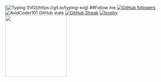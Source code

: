 [![Typing SVG](https://readme-typing-svg.herokuapp.com?font=Architects+Daughter&color=7AF79A&size=30&lines=Hey!+It's+NooberCong!;I'm+a+Noob...)](https://git.io/typing-svg)
##Follow me [![GitHub followers](https://img.shields.io/github/followers/NooberCong.svg?style=social&label=Followers)](https://github.com/NooberCong?tab=followers)
![AvidCoder101 GitHub stats](https://github-readme-stats.vercel.app/api?username=NooberCong&show_icons=true&theme=dark) 
[![GitHub Streak](https://github-readme-streak-stats.herokuapp.com/?user=NooberCong&theme=dark)](https://git.io/streak-stats) 
[![trophy](https://github-profile-trophy.vercel.app/?username=NooberCong)](https://github.com/ryo-ma/github-profile-trophy)
<img src= "https://www.codewars.com/users/NooberCong/badges/micro" width= "200"/>
